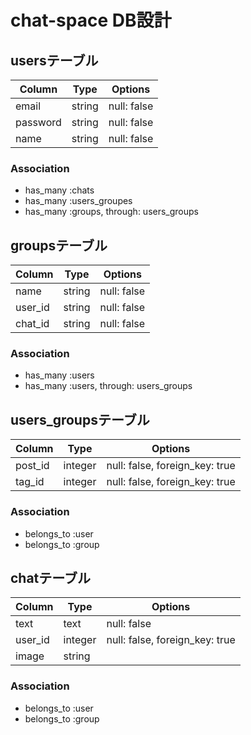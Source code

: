 
# chat-space DB設計
## usersテーブル
|Column|Type|Options|
|------|----|-------|
|email|string|null: false|
|password|string|null: false|
|name|string|null: false|
### Association
- has_many :chats
- has_many :users_groupes
- has_many  :groups,  through: users_groups



## groupsテーブル
|Column|Type|Options|
|------|----|-------|
|name|string|null: false|
|user_id|string|null: false|
|chat_id|string|null: false|
### Association
- has_many :users
- has_many  :users,  through: users_groups



## users_groupsテーブル
|Column|Type|Options|
|------|----|-------|
|post_id|integer|null: false, foreign_key: true|
|tag_id|integer|null: false, foreign_key: true|
### Association
- belongs_to :user
- belongs_to :group



## chatテーブル
|Column|Type|Options|
|------|----|-------|
|text|text|null: false|
|user_id|integer|null: false, foreign_key: true|
|image|string|  |
### Association
- belongs_to :user
- belongs_to :group